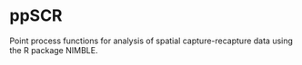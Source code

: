 # ppSCR
Point process functions for analysis of spatial capture-recapture data using the R package NIMBLE.  
